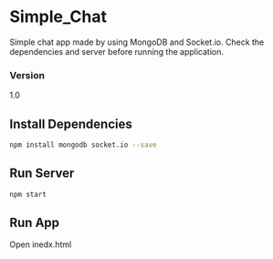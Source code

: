 # Simple_Chat
Simple chat app made by using MongoDB and Socket.io. Check the dependencies and server before running the application.

### Version
1.0

## Install Dependencies
```bash
npm install mongodb socket.io --save
```

## Run Server
```bash
npm start
```

## Run App
Open inedx.html

